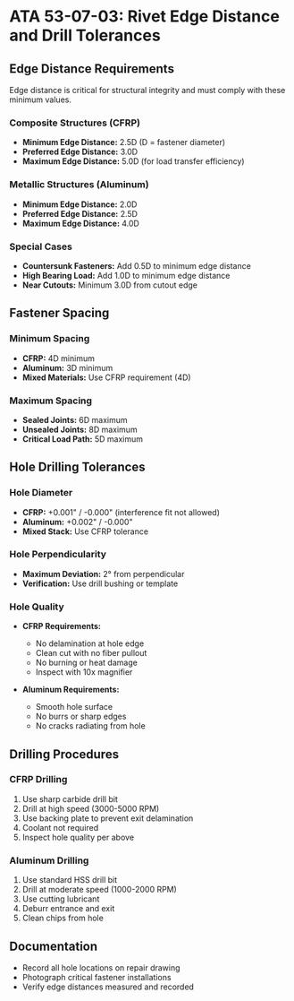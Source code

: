 # ATA 53-07-03: Rivet Edge Distance and Drill Tolerances

## Edge Distance Requirements
Edge distance is critical for structural integrity and must comply with these minimum values.

### Composite Structures (CFRP)
- **Minimum Edge Distance:** 2.5D (D = fastener diameter)
- **Preferred Edge Distance:** 3.0D
- **Maximum Edge Distance:** 5.0D (for load transfer efficiency)

### Metallic Structures (Aluminum)
- **Minimum Edge Distance:** 2.0D
- **Preferred Edge Distance:** 2.5D  
- **Maximum Edge Distance:** 4.0D

### Special Cases
- **Countersunk Fasteners:** Add 0.5D to minimum edge distance
- **High Bearing Load:** Add 1.0D to minimum edge distance
- **Near Cutouts:** Minimum 3.0D from cutout edge

## Fastener Spacing

### Minimum Spacing
- **CFRP:** 4D minimum
- **Aluminum:** 3D minimum
- **Mixed Materials:** Use CFRP requirement (4D)

### Maximum Spacing
- **Sealed Joints:** 6D maximum
- **Unsealed Joints:** 8D maximum
- **Critical Load Path:** 5D maximum

## Hole Drilling Tolerances

### Hole Diameter
- **CFRP:** +0.001" / -0.000" (interference fit not allowed)
- **Aluminum:** +0.002" / -0.000"  
- **Mixed Stack:** Use CFRP tolerance

### Hole Perpendicularity
- **Maximum Deviation:** 2° from perpendicular
- **Verification:** Use drill bushing or template

### Hole Quality
- **CFRP Requirements:**
  - No delamination at hole edge
  - Clean cut with no fiber pullout
  - No burning or heat damage
  - Inspect with 10x magnifier

- **Aluminum Requirements:**
  - Smooth hole surface
  - No burrs or sharp edges
  - No cracks radiating from hole

## Drilling Procedures

### CFRP Drilling
1. Use sharp carbide drill bit
2. Drill at high speed (3000-5000 RPM)
3. Use backing plate to prevent exit delamination
4. Coolant not required
5. Inspect hole quality per above

### Aluminum Drilling
1. Use standard HSS drill bit
2. Drill at moderate speed (1000-2000 RPM)
3. Use cutting lubricant
4. Deburr entrance and exit
5. Clean chips from hole

## Documentation
- Record all hole locations on repair drawing
- Photograph critical fastener installations
- Verify edge distances measured and recorded
